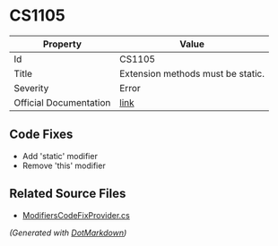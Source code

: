 # CS1105

| Property               | Value                                                             |
| ---------------------- | ----------------------------------------------------------------- |
| Id                     | CS1105                                                            |
| Title                  | Extension methods must be static\.                                |
| Severity               | Error                                                             |
| Official Documentation | [link](http://docs.microsoft.com/en-us/dotnet/csharp/misc/cs1105) |

## Code Fixes

* Add 'static' modifier
* Remove 'this' modifier

## Related Source Files

* [ModifiersCodeFixProvider.cs](../../src/CodeFixes/CSharp/CodeFixes/ModifiersCodeFixProvider.cs)

*\(Generated with [DotMarkdown](http://github.com/JosefPihrt/DotMarkdown)\)*